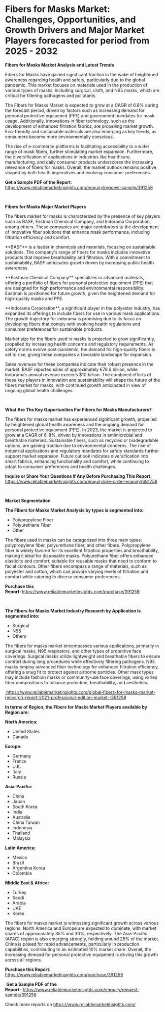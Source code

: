 <p><h1>Fibers for Masks Market: Challenges, Opportunities, and Growth Drivers and Major Market Players forecasted for period from 2025 - 2032</h1></p><p><strong>Fibers for Masks Market Analysis and Latest Trends</strong></p>
<p><p>Fibers for Masks have gained significant traction in the wake of heightened awareness regarding health and safety, particularly due to the global pandemic. This market focuses on materials used in the production of various types of masks, including surgical, cloth, and N95 masks, which are critical for filtering pathogens and pollutants.</p><p>The Fibers for Masks Market is expected to grow at a CAGR of 6.8% during the forecast period, driven by factors such as increasing demand for personal protective equipment (PPE) and government mandates for mask usage. Additionally, innovations in fiber technology, such as the development of enhanced filtration fabrics, are propelling market growth. Eco-friendly and sustainable materials are also emerging as key trends, as consumers become more environmentally conscious.</p><p>The rise of e-commerce platforms is facilitating accessibility to a wider range of mask fibers, further stimulating market expansion. Furthermore, the diversification of applications in industries like healthcare, manufacturing, and daily consumer products underscores the increasing relevance of fibers for masks. Overall, the market outlook remains positive, shaped by both health imperatives and evolving consumer preferences.</p></p>
<p><strong>Get a Sample PDF of the Report:&nbsp;</strong> <a href="https://www.reliablemarketinsights.com/enquiry/request-sample/391258?utm_campaign=2280&utm_medium=2&utm_source=Github&utm_content=ia&utm_term=29032025&utm_id=fibers-for-masks">https://www.reliablemarketinsights.com/enquiry/request-sample/391258</a></p>
<p>&nbsp;</p>
<p><strong>Fibers for Masks Major Market Players</strong></p>
<p><p>The fibers market for masks is characterized by the presence of key players such as BASF, Eastman Chemical Company, and Indorama Corporation, among others. These companies are major contributors to the development of innovative fiber solutions that enhance mask performance, including filtration efficiency and comfort.</p><p>**BASF** is a leader in chemicals and materials, focusing on sustainable solutions. The company's range of fibers for masks includes innovative products that improve breathability and filtration. With a commitment to sustainability, BASF anticipates growth driven by increasing public health awareness.</p><p>**Eastman Chemical Company** specializes in advanced materials, offering a portfolio of fibers for personal protective equipment (PPE) that are designed for high performance and environmental responsibility. Eastman is positioned for future growth, given the heightened demand for high-quality masks and PPE.</p><p>**Indorama Corporation**, a significant player in the polyester industry, has expanded its offerings to include fibers for use in various mask applications. The growth trajectory for Indorama is promising due to its focus on developing fibers that comply with evolving health regulations and consumer preferences for sustainable products.</p><p>Market size for the fibers used in masks is projected to grow significantly, propelled by increasing health concerns and regulatory requirements. As safety norms evolve post-pandemic, the demand for high-quality fibers is set to rise, giving these companies a favorable landscape for expansion.</p><p>Sales revenues for these companies indicate their robust presence in the market: BASF reported sales of approximately €78.6 billion, while Indorama’s annual revenue exceeds $10 billion. The combined efforts of these key players in innovation and sustainability will shape the future of the fibers market for masks, with continued growth anticipated in view of ongoing global health challenges.</p></p>
<p>&nbsp;</p>
<p><strong>What Are The Key Opportunities For Fibers for Masks Manufacturers?</strong></p>
<p><p>The fibers for masks market has experienced significant growth, propelled by heightened global health awareness and the ongoing demand for personal protective equipment (PPE). In 2023, the market is projected to grow at a CAGR of 6–8%, driven by innovations in antimicrobial and breathable materials. Sustainable fibers, such as recycled or biodegradable options, are gaining traction due to environmental concerns. The rise of industrial applications and regulatory mandates for safety standards further support market expansion. Future outlook indicates diversification into smart fabrics, enhancing functionality and comfort, while continuing to adapt to consumer preferences and health challenges.</p></p>
<p><strong>Inquire or Share Your Questions If Any Before Purchasing This Report:</strong> <a href="https://www.reliablemarketinsights.com/enquiry/pre-order-enquiry/391258?utm_campaign=2280&utm_medium=2&utm_source=Github&utm_content=ia&utm_term=29032025&utm_id=fibers-for-masks">https://www.reliablemarketinsights.com/enquiry/pre-order-enquiry/391258</a></p>
<p>&nbsp;</p>
<p><strong>Market Segmentation</strong></p>
<p><strong>The Fibers for Masks Market Analysis by types is segmented into:</strong></p>
<p><ul><li>Polypropylene Fiber</li><li>Polyurethane Fiber</li><li>Other</li></ul></p>
<p><p>The fibers used in masks can be categorized into three main types: polypropylene fiber, polyurethane fiber, and other fibers. Polypropylene fiber is widely favored for its excellent filtration properties and breathability, making it ideal for disposable masks. Polyurethane fiber offers enhanced elasticity and comfort, suitable for reusable masks that need to conform to facial contours. Other fibers encompass a range of materials, such as polyester and cotton, which can provide varying levels of filtration and comfort while catering to diverse consumer preferences.</p></p>
<p><strong>Purchase this Report:&nbsp;</strong><a href="https://www.reliablemarketinsights.com/purchase/391258?utm_campaign=2280&utm_medium=2&utm_source=Github&utm_content=ia&utm_term=29032025&utm_id=fibers-for-masks">https://www.reliablemarketinsights.com/purchase/391258</a></p>
<p>&nbsp;</p>
<p><strong>The Fibers for Masks Market Industry Research by Application is segmented into:</strong></p>
<p><ul><li>Surgical</li><li>N95</li><li>Others</li></ul></p>
<p><p>The fibers for masks market encompasses various applications, primarily in surgical masks, N95 respirators, and other types of protective face coverings. Surgical masks utilize lightweight and breathable fibers to ensure comfort during long procedures while effectively filtering pathogens. N95 masks employ advanced fiber technology for enhanced filtration efficiency, offering a snug fit to protect against airborne particles. Other mask types may include fashion masks or community-use face coverings, using varied fiber compositions to balance protection, breathability, and aesthetics.</p></p>
<p><a href="https://www.reliablemarketinsights.com/global-fibers-for-masks-market-research-report-2021-professional-edition-market-r391258?utm_campaign=2280&utm_medium=2&utm_source=Github&utm_content=ia&utm_term=29032025&utm_id=fibers-for-masks">&nbsp;https://www.reliablemarketinsights.com/global-fibers-for-masks-market-research-report-2021-professional-edition-market-r391258</a></p>
<p><strong>In terms of Region, the Fibers for Masks Market Players available by Region are:</strong></p>
<p>
    <p> <strong> North America: </strong>
        <ul>
            <li>United States</li>
            <li>Canada</li>
        </ul>
        </p> 
    <p> <strong> Europe: </strong>
        <ul>
            <li>Germany</li>
            <li>France</li>
            <li>U.K.</li>
            <li>Italy</li>
            <li>Russia</li>
        </ul>
        </p> 
    <p> <strong> Asia-Pacific: </strong>
        <ul>
            <li>China</li>
            <li>Japan</li>
            <li>South Korea</li>
            <li>India</li>
            <li>Australia</li>
            <li>China Taiwan</li>
            <li>Indonesia</li>
            <li>Thailand</li>
            <li>Malaysia</li>
        </ul>
        </p> 
    <p> <strong> Latin America: </strong>
        <ul>
            <li>Mexico</li>
            <li>Brazil</li>
            <li>Argentina Korea</li>
            <li>Colombia</li>
        </ul>
        </p> 
    <p> <strong> Middle East & Africa: </strong>
        <ul>
            <li>Turkey</li>
            <li>Saudi</li>
            <li>Arabia</li>
            <li>UAE</li>
            <li>Korea</li>
        </ul>
    </p>
    </p>
<p><p>The fibers for masks market is witnessing significant growth across various regions. North America and Europe are expected to dominate, with market shares of approximately 35% and 30%, respectively. The Asia-Pacific (APAC) region is also emerging strongly, holding around 25% of the market. China is poised for rapid advancements, particularly in production capabilities, contributing to an estimated 10% market share. Overall, the increasing demand for personal protective equipment is driving this growth across all regions.</p></p>
<p><strong>Purchase this Report: </strong><a href="https://www.reliablemarketinsights.com/purchase/391258?utm_campaign=2280&utm_medium=2&utm_source=Github&utm_content=ia&utm_term=29032025&utm_id=fibers-for-masks">https://www.reliablemarketinsights.com/purchase/391258</a></p>
<p>&nbsp;<strong>Get a Sample PDF of the Report:&nbsp;&nbsp;</strong><a href="https://www.reliablemarketinsights.com/enquiry/request-sample/391258?utm_campaign=2280&utm_medium=2&utm_source=Github&utm_content=ia&utm_term=29032025&utm_id=fibers-for-masks">https://www.reliablemarketinsights.com/enquiry/request-sample/391258</a></p>
<p><strong></strong></p>
<p>Check more reports on <a href="https://www.reliablemarketinsights.com/?utm_campaign=2280&utm_medium=2&utm_source=Github&utm_content=ia&utm_term=29032025&utm_id=fibers-for-masks">https://www.reliablemarketinsights.com/</a></p>